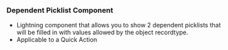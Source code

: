 ### Dependent Picklist Component

- Lightning component that allows you to show 2 dependent picklists that will be filled in with values allowed by the object recordtype.
- Applicable to a Quick Action
